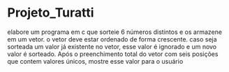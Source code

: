 # Projeto_Turatti
elabore um programa em c que sorteie 6 números distintos e os armazene em um vetor. o vetor deve estar ordenado de forma crescente. caso seja sorteada um valor já existente no vetor, esse valor é ignorado e um novo valor é sorteado. Após o preenchimento total do vetor com seis posições que contem valores únicos, mostre esse valor para o usuário
